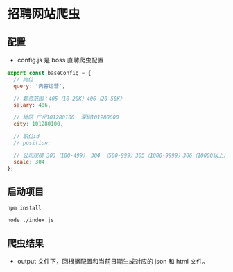 # 招聘网站爬虫

## 配置

- config.js 是 boss 直聘爬虫配置

```js
export const baseConfig = {
  // 岗位
  query: '内容运营',

  // 薪资范围：405（10-20K）406（20-50K）
  salary: 406,

  // 地区 广州101280100  深圳101280600
  city: 101280100,

  // 职位id
  // position:

  // 公司规模 303（100-499） 304 （500-999）305（1000-9999）306（10000以上）
  scale: 304,
};
```

## 启动项目

```shell
npm install

node ./index.js
```

## 爬虫结果

- output 文件下，回根据配置和当前日期生成对应的 json 和 html 文件。
